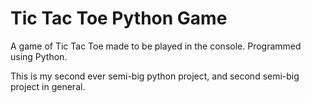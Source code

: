 # Tic Tac Toe Python Game
 A game of Tic Tac Toe made to be played in the console. Programmed using Python.

This is my second ever semi-big python project, and second semi-big project in general.

